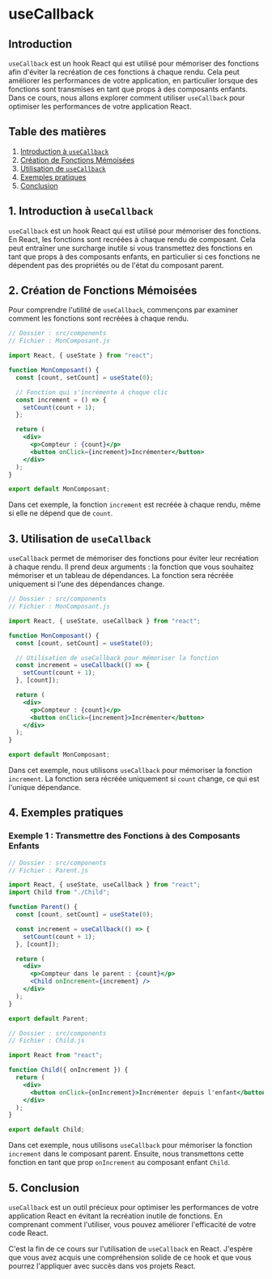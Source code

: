 # useCallback

## Introduction

`useCallback` est un hook React qui est utilisé pour mémoriser des fonctions afin d'éviter la recréation de ces fonctions à chaque rendu. Cela peut améliorer les performances de votre application, en particulier lorsque des fonctions sont transmises en tant que props à des composants enfants. Dans ce cours, nous allons explorer comment utiliser `useCallback` pour optimiser les performances de votre application React.

## Table des matières

1. [Introduction à `useCallback`](#introduction-à-usecallback)
2. [Création de Fonctions Mémoisées](#création-de-fonctions-mémoisées)
3. [Utilisation de `useCallback`](#utilisation-de-usecallback)
4. [Exemples pratiques](#exemples-pratiques)
5. [Conclusion](#conclusion)

## 1. Introduction à `useCallback`

`useCallback` est un hook React qui est utilisé pour mémoriser des fonctions. En React, les fonctions sont recréées à chaque rendu de composant. Cela peut entraîner une surcharge inutile si vous transmettez des fonctions en tant que props à des composants enfants, en particulier si ces fonctions ne dépendent pas des propriétés ou de l'état du composant parent.

## 2. Création de Fonctions Mémoisées

Pour comprendre l'utilité de `useCallback`, commençons par examiner comment les fonctions sont recréées à chaque rendu.

```jsx
// Dossier : src/components
// Fichier : MonComposant.js

import React, { useState } from "react";

function MonComposant() {
  const [count, setCount] = useState(0);

  // Fonction qui s'incrémente à chaque clic
  const increment = () => {
    setCount(count + 1);
  };

  return (
    <div>
      <p>Compteur : {count}</p>
      <button onClick={increment}>Incrémenter</button>
    </div>
  );
}

export default MonComposant;
```

Dans cet exemple, la fonction `increment` est recréée à chaque rendu, même si elle ne dépend que de `count`.

## 3. Utilisation de `useCallback`

`useCallback` permet de mémoriser des fonctions pour éviter leur recréation à chaque rendu. Il prend deux arguments : la fonction que vous souhaitez mémoriser et un tableau de dépendances. La fonction sera récréée uniquement si l'une des dépendances change.

```jsx
// Dossier : src/components
// Fichier : MonComposant.js

import React, { useState, useCallback } from "react";

function MonComposant() {
  const [count, setCount] = useState(0);

  // Utilisation de useCallback pour mémoriser la fonction
  const increment = useCallback(() => {
    setCount(count + 1);
  }, [count]);

  return (
    <div>
      <p>Compteur : {count}</p>
      <button onClick={increment}>Incrémenter</button>
    </div>
  );
}

export default MonComposant;
```

Dans cet exemple, nous utilisons `useCallback` pour mémoriser la fonction `increment`. La fonction sera récréée uniquement si `count` change, ce qui est l'unique dépendance.

## 4. Exemples pratiques

### Exemple 1 : Transmettre des Fonctions à des Composants Enfants

```jsx
// Dossier : src/components
// Fichier : Parent.js

import React, { useState, useCallback } from "react";
import Child from "./Child";

function Parent() {
  const [count, setCount] = useState(0);

  const increment = useCallback(() => {
    setCount(count + 1);
  }, [count]);

  return (
    <div>
      <p>Compteur dans le parent : {count}</p>
      <Child onIncrement={increment} />
    </div>
  );
}

export default Parent;
```

```jsx
// Dossier : src/components
// Fichier : Child.js

import React from "react";

function Child({ onIncrement }) {
  return (
    <div>
      <button onClick={onIncrement}>Incrémenter depuis l'enfant</button>
    </div>
  );
}

export default Child;
```

Dans cet exemple, nous utilisons `useCallback` pour mémoriser la fonction `increment` dans le composant parent. Ensuite, nous transmettons cette fonction en tant que prop `onIncrement` au composant enfant `Child`.

## 5. Conclusion

`useCallback` est un outil précieux pour optimiser les performances de votre application React en évitant la recréation inutile de fonctions. En comprenant comment l'utiliser, vous pouvez améliorer l'efficacité de votre code React.

C'est la fin de ce cours sur l'utilisation de `useCallback` en React. J'espère que vous avez acquis une compréhension solide de ce hook et que vous pourrez l'appliquer avec succès dans vos projets React.
